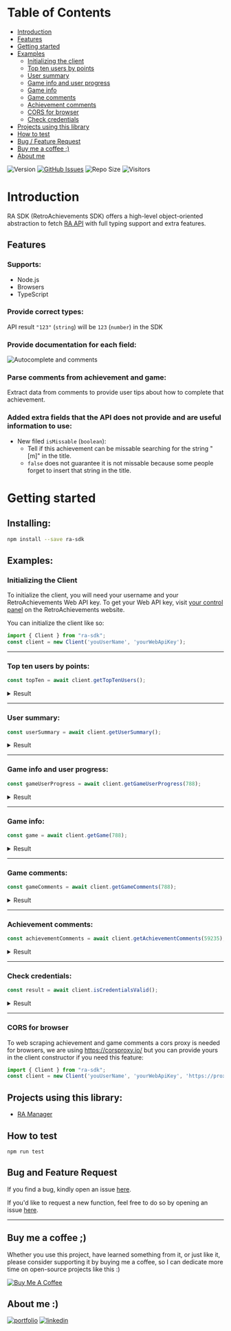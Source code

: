 # Table of Contents

- [Introduction](#introduction)
- [Features](#features)
- [Getting started](#getting-started)
- [Examples](#examples)
  - [Initializing the client](#initializing-the-client)
  - [Top ten users by points](#top-ten-users-by-points)
  - [User summary](#user-summary)
  - [Game info and user progress](#game-info-and-user-progress)
  - [Game info](#game-info)
  - [Game comments](#game-comments)
  - [Achievement comments](#achievement-comments)
  - [CORS for browser](#top-ten-users-by-points)
  - [Check credentials](#check-credentials)
- [Projects using this library](#projects-using-this-library)
- [How to test](#how-to-test)
- [Bug / Feature Request](#bug-and-feature-request)
- [Buy me a coffee ;)](#buy-me-a-coffee)
- [About me](#about-me)

![Version](https://img.shields.io/github/package-json/v/diegovarussa/ra-sdk)
[![GitHub Issues](https://img.shields.io/github/issues/diegovarussa/ra-sdk.svg)](https://github.com/diegovarussa/ra-sdk/issues) 
![Repo Size](https://img.shields.io/github/repo-size/diegovarussa/ra-sdk)
![Visitors](https://visitor-badge.glitch.me/badge?page_id=diegovarussa.ra-sdk)

# Introduction
RA SDK (RetroAchievements SDK) offers a high-level object-oriented abstraction to fetch [RA API](https://github.com/RetroAchievements/RAWeb/tree/master/public/API) with full typing support and extra features.

## Features

### Supports:
* Node.js
* Browsers
* TypeScript

### Provide correct types:
API result `"123"` (`string`) will be `123` (`number`) in the SDK

### Provide documentation for each field:
![Autocomplete and comments](https://i.imgur.com/rFhDMFq.png)


### Parse comments from achievement and game:
Extract data from comments to provide user tips about how to complete that achievement.

### Added extra fields that the API does not provide and are useful information to use:


* New filed `isMissable` (`boolean`):
  * Tell if this achievement can be missable searching for the string "[m]" in the title.
  * `false` does not guarantee it is not missable because some people forget to insert that string in the title.

# Getting started

## Installing:

```sh
npm install --save ra-sdk
```

## Examples:

### Initializing the Client

To initialize the client, you will need your username and your RetroAchievements Web API key. To get your Web API key, visit [your control panel](http://retroachievements.org/controlpanel.php) on the RetroAchievements website.

You can initialize the client like so:

```typescript
import { Client } from "ra-sdk";
const client = new Client('youUserName', 'yourWebApiKey');
```
---

### Top ten users by points:

  ```ts
  const topTen = await client.getTopTenUsers();
  ```
<details>
  <summary>Result</summary>

  ```js
  [
      UserTopTen { name: 'MaxMilyin', points: 348687, retroRatio: 1001566 },
      UserTopTen {
        name: 'HippopotamusRex',
        points: 314940,
        retroRatio: 1193974
      },
      UserTopTen { name: 'Sarconius', points: 260080, retroRatio: 1175577 },
      UserTopTen { name: 'guineu', points: 243826, retroRatio: 678515 },
      UserTopTen {
        name: 'Andrey199650',
        points: 241322,
        retroRatio: 571014
      },
      UserTopTen { name: 'Wendigo', points: 231206, retroRatio: 1102330 },
      UserTopTen {
        name: 'donutweegee',
        points: 210093,
        retroRatio: 602855
      },
      UserTopTen { name: 'Infernum', points: 204931, retroRatio: 713560 },
      UserTopTen {
        name: 'AmericanNinja',
        points: 204226,
        retroRatio: 569431
      },
      UserTopTen {
        name: 'FabricioPrie',
        points: 198120,
        retroRatio: 458509
      }
    ]

  ```
</details>

---

### User summary:

  ```ts
  const userSummary = await client.getUserSummary();
  ```

<details>
  <summary>Result</summary>

  ```js
 UserSummary {
      recentlyPlayed: [
        GameRecentPlayed {
          id: 11750,
          title: 'Metal Slug: Super Vehicle-001',
          consoleId: 27,
          consoleName: 'Arcade',
          imageIcon: '/Images/049652.png',
          lastPlayed: 2023-02-06T21:15:12.000Z,
          myVote: NaN
        },
        GameRecentPlayed {
          id: 10073,
          title: 'GoldenEye 007',
          consoleId: 2,
          consoleName: 'Nintendo 64',
          imageIcon: '/Images/022585.png',
          lastPlayed: 2023-01-28T00:52:32.000Z,
          myVote: NaN
        },
        GameRecentPlayed {
          id: 21877,
          title: '~Hack~ Legend of Zelda, The: Ancient Dungeon',
          consoleId: 7,
          consoleName: 'NES',
          imageIcon: '/Images/065506.png',
          lastPlayed: 2023-01-25T21:41:24.000Z,
          myVote: NaN
        },
      ],
      awarded: [
        UserProgress {
          id: 319,
          numPossibleAchievements: 77,
          possibleScore: 600,
          numAchieved: 15,
          scoreAchieved: 68,
          numAchievedHardcore: 15,
          scoreAchievedHardcore: 68
        },
        UserProgress {
          id: 10073,
          numPossibleAchievements: 141,
          possibleScore: 1070,
          numAchieved: 0,
          scoreAchieved: 0,
          numAchievedHardcore: 0,
          scoreAchievedHardcore: 0
        },
        UserProgress {
          id: 11750,
          numPossibleAchievements: 32,
          possibleScore: 460,
          numAchieved: 2,
          scoreAchieved: 8,
          numAchievedHardcore: 2,
          scoreAchievedHardcore: 8
        },
      ],
      recentAchievements: [
        AchievementRecent {
          isAwarded: 1,
          hardcoreAchieved: 0,
          id: 59229,
          gameId: 11750,
          gameTitle: 'Metal Slug: Super Vehicle-001',
          badgeName: '136912',
          title: 'Tetsuyuki',
          description: 'Clear Mission 1.',
          points: 5,
          dateAwarded: 2023-01-17T18:04:59.000Z
        },
        AchievementRecent {
          isAwarded: 1,
          hardcoreAchieved: 0,
          id: 59251,
          gameId: 11750,
          gameTitle: 'Metal Slug: Super Vehicle-001',
          badgeName: '136929',
          title: 'Super Vehicle-001 - Rise',
          description: 'Clear Mission 1 with a Slug Tank.',
          points: 3,
          dateAwarded: 2023-01-17T18:05:07.000Z
        },
        AchievementRecent {
          isAwarded: 1,
          hardcoreAchieved: 0,
          id: 86029,
          gameId: 11825,
          gameTitle: 'Metal Slug 2: Super Vehicle-001/II',
          badgeName: '92440',
          title: 'Desert POW Rescue',
          description: 'Save 5 POWs in Mission 1 (P1).',
          points: 5,
          dateAwarded: 2023-01-17T18:08:01.000Z
        },
      ],
      id: 82930,
      totalPoints: 10041,
      totalSoftcorePoints: 129,
      totalTruePoints: 24039,
      permissions: 1,
      memberSince: 2018-11-12T12:09:51.000Z,
      rank: 2868,
      untracked: false,
      userPic: '/UserPic/Varussa.png',
      motto: 'We must all face the choice between what is right.',
      userWallActive: true,
      totalRanked: 35040,
      lastGameID: 11750,
      lastGame: GameLast {
        flags: 0,
        id: 11750,
        title: 'Metal Slug: Super Vehicle-001',
        consoleId: 27,
        consoleName: 'Arcade',
        forumTopicId: 6387,
        imageIcon: '/Images/049652.png',
        imageTitle: '/Images/016020.png',
        imageInGame: '/Images/016021.png',
        imageBoxArt: '/Images/016022.png',
        publisher: 'SNK',
        developer: 'Nazca Corporation',
        genre: 'Run & Gun',
        released: 1996-04-01T03:00:00.000Z,
        isFinal: false,
        richPresencePatch: 'Lookup:Difficulty\r\n' +
          '0x00=Level-1\r\n' +
          '0x01=Level-1\r\n' +
          '0x02=Level-3\r\n' +
          '0x03=Level-4\r\n' +
          '0x04=Level-5\r\n' +
          '0x05=Level-6\r\n' +
          '0x06=Level-7\r\n' +
          '0x07=Level-8\r\n' +
          '\r\n' +
          'Lookup:LevelName\r\n' +
          '0x00=Playing on Mission 1\r\n' +
          '0x01=Playing on Mission 2\r\n' +
          '0x02=Playing on Mission 3\r\n' +
          '0x03=Playing on Mission 4\r\n' +
          '0x04=Playing on Mission 5\r\n' +
          '0x05=Playing on Final Mission\r\n' +
          '0xff=Title Screen\r\n' +
          '\r\n' +
          'Lookup:Gun\r\n' +
          '0x00=Handgun\r\n' +
          '0x01=Shotgun\r\n' +
          '0x02=Flameshot\r\n' +
          '0x03=Rocket Launcher\r\n' +
          '0x04=H. Machine Gun\r\n' +
          '\r\n' +
          'Format:Continues\r\n' +
          'FormatType=VALUE\r\n' +
          '\r\n' +
          'Format:Prisoners\r\n' +
          'FormatType=VALUE\r\n' +
          '\r\n' +
          'Display:\r\n' +
          '?0xh6ece=hff?Title Screen\r\n' +
          '?0xh6ecb=h01?Demo\r\n' +
          '@LevelName(0xh6ece) on @Difficulty(0xhfd8a) - P1:  @Continues(0xHe3bb) continues and @Prisoners(0xhe3bd) POWs, P2: @Continues(0xHe3ba) continues and @Prisoners(0xhe3bc) POWs.'
      },
      richPresenceMsg: 'Playing on Mission 1 on Level-4 - P1:  0 continues and 0 POWs, P2: 0 continues and 0 POWs.',
      recentlyPlayedCount: 5,
      lastActivity: Activity {
        id: 60112782,
        timestamp: 2023-02-06T21:14:47.000Z,
        lastUpdate: 2023-02-06T21:15:12.000Z,
        activityType: 3,
        user: 'Varussa',
        data: '11750',
        data2: 'null'
      },
      status: 'Offline',
      contribCount: 0,
      contribYield: 0
    }

  ```
</details>

---

### Game info and user progress:

  ```ts
  const gameUserProgress = await client.getGameUserProgress(788);
  ```

<details>
  <summary>Result</summary>

  ```js
GameUserProgress {
      id: 788,
      title: 'Pokemon LeafGreen Version',
      gameTitle: 'Pokemon LeafGreen Version',
      consoleID: 5,
      consoleName: 'Game Boy Advance',
      console: undefined,
      forumTopicId: 2257,
      flags: 0,
      gameIcon: undefined,
      imageIcon: '/Images/042055.png',
      imageTitle: '/Images/008033.png',
      imageInGame: '/Images/008036.png',
      imageBoxArt: '/Images/052366.png',
      publisher: 'Nintendo',
      developer: 'Game Freak',
      genre: 'Role-Playing Game',
      released: 2004-09-07T03:00:00.000Z,
      achievements: [
        GameAchievement {
          id: 34776,
          title: 'I Choose You! [m]',
          description: "Defeat your rival in Oak's Lab.",
          points: 1,
          author: 'gooby',
          isMissable: true,
          trueRatio: 1,
          dateModified: 2022-04-13T00:13:47.000Z,
          dateCreated: 2016-04-15T22:06:54.000Z,
          numAwarded: 2955,
          numAwardedHardcore: 1762,
          badgeName: '233606',
          displayOrder: 1,
          memAddr: 'e235e95031553f17d22318e46f29197a',
          dateEarned: 2022-12-13T21:40:23.000Z,
          dateEarnedHardcore: 2022-12-13T21:40:23.000Z
        },
        GameAchievement {
          id: 34777,
          title: 'Champ In The Making! [m]',
          description: 'Win the optional battle against your rival on route 22.',
          points: 5,
          author: 'gooby',
          isMissable: true,
          trueRatio: 6,
          dateModified: 2022-04-13T00:13:48.000Z,
          dateCreated: 2016-04-15T22:07:15.000Z,
          numAwarded: 1709,
          numAwardedHardcore: 1195,
          badgeName: '233607',
          displayOrder: 2,
          memAddr: 'bb303ba7155f25b0021c1d6773e3d389',
          dateEarned: 2022-12-13T21:58:01.000Z,
          dateEarnedHardcore: 2022-12-13T21:58:01.000Z
        },
        GameAchievement {
          id: 34778,
          title: 'Always Plodding Behind!',
          description: 'Defeat your rival in Cerulean City.',
          points: 5,
          author: 'gooby',
          isMissable: false,
          trueRatio: 6,
          dateModified: 2022-04-13T00:13:48.000Z,
          dateCreated: 2016-04-15T22:07:21.000Z,
          numAwarded: 1620,
          numAwardedHardcore: 1100,
          badgeName: '233608',
          displayOrder: 4,
          memAddr: 'ae7f21588f1f4c758d3c083991f11cb8',
          dateEarned: null,
          dateEarnedHardcore: null
        }
      ],
      isFinal: false,
      numAchievements: 42,
      numDistinctPlayersCasual: 3173,
      numDistinctPlayersHardcore: 1838,
      richPresencePatch: 'b01e29de87e0f7bdcc04be88bce6fc66',
      numAwardedToUser: 3,
      numAwardedToUserHardcore: 3,
      userCompletion: 7.14,
      userCompletionHardcore: 7.14
    }

  ```
</details>

---

### Game info:

  ```ts
  const game = await client.getGame(788);
  ```

<details>
  <summary>Result</summary>

  ```js
  Game {
      id: 788,
      title: 'Pokemon LeafGreen Version',
      gameTitle: 'Pokemon LeafGreen Version',
      consoleID: 5,
      consoleName: 'Game Boy Advance',
      console: 'Game Boy Advance',
      forumTopicId: 2257,
      flags: 0,
      gameIcon: '/Images/042055.png',
      imageIcon: '/Images/042055.png',
      imageTitle: '/Images/008033.png',
      imageInGame: '/Images/008036.png',
      imageBoxArt: '/Images/052366.png',
      publisher: 'Nintendo',
      developer: 'Game Freak',
      genre: 'Role-Playing Game',
      released: 2004-09-07T03:00:00.000Z
    }

  ```
</details>

---

### Game comments:

  ```ts
  const gameComments = await client.getGameComments(788);
  ```

<details>
  <summary>Result</summary>

  ```js
      CommentItem {
        user: 'completos',
        date: 2022-06-11T14:43:00.000Z,
        comment: 'MASTERED!'
      },
      CommentItem {
        user: 'SRamos',
        date: 2022-06-26T19:53:00.000Z,
        comment: 'Mastered :)'
      },
      CommentItem {
        user: 'Omegaelnegro',
        date: 2022-07-02T22:58:00.000Z,
        comment: 'Achievements for the Spain version plz'
      },
      CommentItem {
        user: 'LilacChicky',
        date: 2022-07-05T19:27:00.000Z,
        comment: 'Mastered! This is a good place to start doing Pokémon cheevos due to it being a remake of the first games and the relatively simple goals. Bulbapedia and the speed-up key will definitely be your friends. Incidentally, the guy that gave me my copy back in the Diamond/Pearl days insisted I call it LuigiGreen...and I still do! XD'
      }
    ]

  ```
</details>

---

### Achievement comments:

  ```ts
  const achievementComments = await client.getAchievementComments(59235);
  ```

<details>
  <summary>Result</summary>

  ```js
[
      CommentItem {
        user: 'BerserkerBR',
        date: 2018-08-08T02:18:00.000Z,
        comment: 'stage 3. Stand in a specific point in the mountains. It triggers a special animation'
      },
      CommentItem {
        user: 'QRS666',
        date: 2020-08-28T15:57:00.000Z,
        comment: 'I still do not get this one :/ Any hint would be nice, thanks!'
      },
      CommentItem {
        user: 'xcommander',
        date: 2020-11-20T21:31:00.000Z,
        comment: "This can be triggered in any stage, as long as you're on the edge of a platform. Wait for a few seconds and the animation will be triggered."
      },
      CommentItem {
        user: 'jago2077',
        date: 2021-09-10T23:34:00.000Z,
        comment: 'like he s falling waoooooow'
      }
    ]
  ```
</details>

---

### Check credentials:

  ```ts
  const result = await client.isCredentialsValid();
  ```

<details>
  <summary>Result</summary>

  ```js
{ valid: false, message: 'Invalid Web API Key' }

  ```
</details>

---

### CORS for browser

To web scraping achievement and game comments a cors proxy is needed for browsers, we are using https://corsproxy.io/ but you can provide yours in the client constructor if you need this feature: 
```typescript
import { Client } from "ra-sdk";
const client = new Client('youUserName', 'yourWebApiKey', 'https://proxy.cors.sh/');
```

## Projects using this library:

* [RA Manager](https://diegovarussa.github.io/#/retro)

## How to test

```
npm run test
```

## Bug and Feature Request

If you find a bug, kindly open an issue [here](https://github.com/diegovarussa/ra-sdk/issues/new).

If you'd like to request a new function, feel free to do so by opening an issue [here](https://github.com/diegovarussa/ra-sdk/issues/new).

---

## Buy me a coffee ;)

Whether you use this project, have learned something from it, or just like it, please consider supporting it by buying me a coffee, so I can dedicate more time on open-source projects like this :)

<a href="https://www.buymeacoffee.com/diegovarussa" target="_blank"><img src="https://www.buymeacoffee.com/assets/img/custom_images/orange_img.png" alt="Buy Me A Coffee" style="height: auto !important;width: auto !important;" ></a>

## About me :)
[![portfolio](https://img.shields.io/badge/my_portfolio-000?style=for-the-badge&logo=ko-fi&logoColor=white)](https://diegovarussa.github.io/)
[![linkedin](https://img.shields.io/badge/linkedin-0A66C2?style=for-the-badge&logo=linkedin&logoColor=white)](https://www.linkedin.com/in/diegovarussa/)